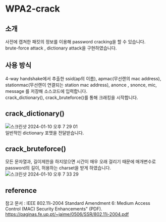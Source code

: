 # WPA2-crack



## 소개

사전에 캡쳐한 패킷의 정보를 이용해  password cracking을 할 수 있습니다.  
brute-force attack , dictionary attack을 구현하였습니다.


## 사용 방식
 4-way handshake에서 추출한 ssid(ap의 이름), apmac(무선랜의 mac address), stationmac(무선랜이 연결되는 station mac address), anonce , snonce, mic, message
를 저장해 소스코드에 입력합니다.  
crack_dictionary(), crack_bruteforce()를 통해 크래킹을 시작합니다.  



## crack_dictionary()
![스크린샷 2024-01-10 오후 7 29 01](https://github.com/kjs990114/WPA2-crack/assets/50402527/44512dfd-05a9-42fe-9841-e5d2dafa88ba)  
일반적인 dictionary 포맷을 전달받습니다.

## crack_bruteforce()

모든 문자열과, 길이제한을 하지않으면 시간이 매우 오래 걸리기 때문에  매개변수로 password의 길이, 허용하는 charset을 받게 하였습니다.  
![스크린샷 2024-01-10 오후 7 33 29](https://github.com/kjs990114/WPA2-crack/assets/50402527/c9834849-87e6-47f9-b17d-998dbb11f025)  



## reference


참고 문서 : IEEE 802.11i-2004 Standard Amendment 6: Medium Access Control (MAC) Security Enhancements" (PDF).
https://paginas.fe.up.pt/~jaime/0506/SSR/802.11i-2004.pdf




